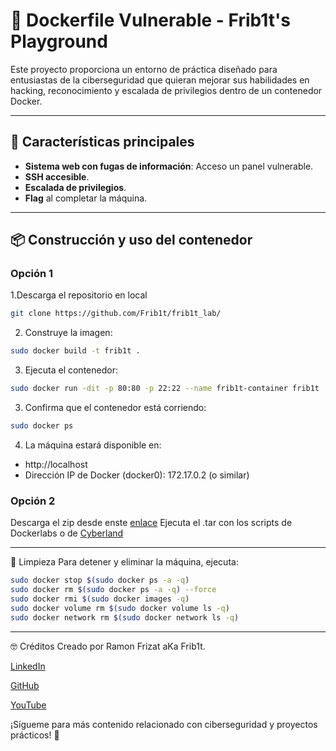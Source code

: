 # 🐳 Dockerfile Vulnerable - Frib1t's Playground

Este proyecto proporciona un entorno de práctica diseñado para entusiastas de la ciberseguridad que quieran mejorar sus habilidades en hacking, reconocimiento y escalada de privilegios dentro de un contenedor Docker.

---

## 🚀 Características principales

- **Sistema web con fugas de información**: Acceso un panel vulnerable.
- **SSH accesible**.
- **Escalada de privilegios**.
- **Flag** al completar la máquina.

---

## 📦 Construcción y uso del contenedor

### **Opción 1**

1.Descarga el repositorio en local
```bash
git clone https://github.com/Frib1t/frib1t_lab/
```
2. Construye la imagen:
```bash
sudo docker build -t frib1t .
```

3. Ejecuta el contenedor:

```bash
sudo docker run -dit -p 80:80 -p 22:22 --name frib1t-container frib1t
```

3. Confirma que el contenedor está corriendo:
```bash
sudo docker ps
```

4. La máquina estará disponible en:
- http://localhost
- Dirección IP de Docker (docker0): 172.17.0.2 (o similar)

### **Opción 2**
Descarga el zip desde enste [enlace](https://drive.google.com/file/d/1w7cCasu7O_3zoW3Gn1u3MLyiUqM01w2z/view?usp=sharing)
Ejecuta el .tar con los scripts de Dockerlabs o de [Cyberland](https://github.com/Rannden-SHA/CyberLand-Labs.git)


----
🧹 Limpieza
Para detener y eliminar la máquina, ejecuta:
```bash
sudo docker stop $(sudo docker ps -a -q)
sudo docker rm $(sudo docker ps -a -q) --force
sudo docker rmi $(sudo docker images -q)
sudo docker volume rm $(sudo docker volume ls -q)
sudo docker network rm $(sudo docker network ls -q)
```

----
🤓 Créditos
Creado por Ramon Frizat aKa Frib1t.

[LinkedIn](https://www.linkedin.com/in/ramonfrizat/)

[GitHub](https://github.com/Frib1t)

[YouTube](https://www.youtube.com/@frib1t)


¡Sígueme para más contenido relacionado con ciberseguridad y proyectos prácticos! 🎉









